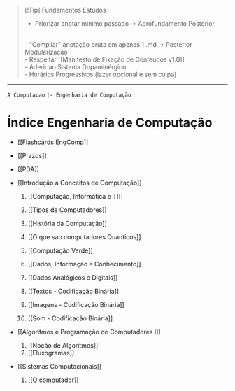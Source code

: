 
> [!Tip] Fundamentos Estudos
> - Priorizar anotar minimo passado -> Aprofundamento Posterior
> <br>
> - "Compilar" anotação bruta em apenas 1 .md -> Posterior Modularização
> <br>
> - Respeitar [[Manifesto de Fixação de Conteudos v1.0]]
> <br>
> - Aderir ao Sistema Dopaminérgico
> <br>
> - Horários Progressivos (lazer opcional e sem culpa)

---
`A Computacao`
`|- Engenharia de Computação`

# Índice Engenharia de Computação
- [[Flashcards EngComp]]
- [[Prazos]]
- [[PDA]]

-  [[Introdução a Conceitos de Computação]]
	1. [[Computação, Informática e TI]]
	2. [[Tipos de Computadores]]
	3. [[História da Computação]]
	4. [[O que sao computadores Quanticos]]
	5. [[Computação Verde]]
	
	6. [[Dados, Informação e Conhecimento]]
	7. [[Dados Analógicos e Digitais]]
	8. [[Textos - Codificação Binária]]
	9. [[Imagens - Codificação Binária]]
	10. [[Som - Codificação Binária]]

-  [[Algoritmos e Programação de Computadores I]]
	1. [[Noção de Algoritmos]]
	2. [[Fluxogramas]]

-  [[Sistemas Computacionais]]
	1. [[O computador]]